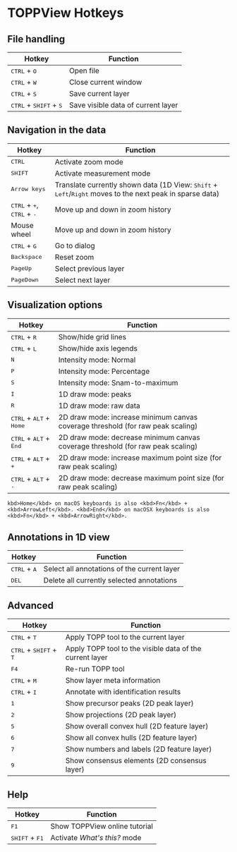 TOPPView Hotkeys
================

## File handling

| Hotkey               | Function                                            |
|----------------------|-----------------------------------------------------|
| <kbd>CTRL</kbd> + <kbd>O</kbd>             | Open file                                           |
| <kbd>CTRL</kbd> + <kbd>W</kbd>             | Close current window                                |
| <kbd>CTRL</kbd> + <kbd>S</kbd>             | Save current layer                                  |
| <kbd>CTRL</kbd> + <kbd>SHIFT</kbd> + <kbd>S</kbd>       | Save visible data of current layer                  |



## Navigation in the data

| Hotkey               | Function                                            |
|----------------------|-----------------------------------------------------|
| <kbd>CTRL</kbd>               | Activate zoom mode                                  |
| <kbd>SHIFT</kbd>              | Activate measurement mode                           |
| <kbd>Arrow keys</kbd>      | Translate currently shown data (1D View: <kbd>Shift</kbd> + <kbd>Left</kbd>/<kbd>Right</kbd> moves to the next peak in sparse data)|
|<kbd>CTRL</kbd> + <kbd>+</kbd>, <br><kbd>CTRL</kbd> + <kbd>-</kbd>    | Move up and down in zoom history                    |
| Mouse wheel          | Move up and down in zoom history                    |
| <kbd>CTRL</kbd> + <kbd>G</kbd>             | Go to dialog                                         |
| <kbd>Backspace</kbd>          | Reset zoom                                          |
| <kbd>PageUp</kbd>            | Select previous layer                               |
| <kbd>PageDown</kbd>           | Select next layer                                   |

## Visualization options

| Hotkey               | Function                                            |
|----------------------|-----------------------------------------------------|
| <kbd>CTRL</kbd> + <kbd>R</kbd>             | Show/hide grid lines                                      |
| <kbd>CTRL</kbd> + <kbd>L</kbd>             | Show/hide axis legends                                    |
| <kbd>N</kbd>                  |      Intensity mode: Normal                              |
| <kbd>P</kbd>                  | Intensity mode: Percentage                         |
| <kbd>S</kbd>                  | Intensity mode: Snam-to-maximum                     |
| <kbd>I</kbd>                  | 1D draw mode: peaks                                 |
| <kbd>R</kbd>                  | 1D draw mode: raw data                              |
| <kbd>CTRL</kbd> + <kbd>ALT</kbd> + <kbd>Home</kbd>  | 2D draw  mode: increase minimum canvas coverage threshold (for raw peak scaling)|
| <kbd>CTRL</kbd> + <kbd>ALT</kbd> + <kbd>End</kbd>   | 2D draw mode: decrease minimum canvas coverage threshold (for raw peak scaling) |
| <kbd>CTRL</kbd> + <kbd>ALT</kbd> + <kbd>+</kbd>     | 2D draw mode: increase maximum point size (for raw peak scaling)                |
| <kbd>CTRL</kbd> + <kbd>ALT</kbd> + <kbd>-</kbd>     | 2D draw mode: decrease maximum point size (for raw peak scaling)                |

```{tip}
kbd>Home</kbd> on macOS keyboards is also <kbd>Fn</kbd> + <kbd>ArrowLeft</kbd>. <kbd>End</kbd> on macOSX keyboards is also <kbd>Fn</kbd> + <kbd>ArrowRight</kbd>.
```

## Annotations in 1D view

| Hotkey               | Function                                            |
|----------------------|-----------------------------------------------------|
| <kbd>CTRL</kbd> + <kbd>A</kbd>           | Select all annotations of the current layer         |
| <kbd>DEL</kbd>                | Delete all currently selected annotations           |

## Advanced

| Hotkey               | Function                                            |
|----------------------|-----------------------------------------------------|
| <kbd>CTRL</kbd> + <kbd>T</kbd>           | Apply TOPP tool to the current layer                |
| <kbd>CTRL</kbd> + <kbd>SHIFT</kbd> + <kbd>T</kbd>   | Apply TOPP tool to the visible data of the current layer|
| <kbd>F4</kbd>                 | Re-run TOPP tool                                    |
| <kbd>CTRL</kbd> + <kbd>M</kbd>         | Show layer meta information                         |
| <kbd>CTRL</kbd> + <kbd>I</kbd>         | Annotate with identification results                |
| <kbd>1</kbd>                  | Show precursor peaks (2D peak layer)                |
| <kbd>2</kbd>                  | Show projections (2D peak layer)                    |
| <kbd>5</kbd>                  | Show overall convex hull (2D feature layer)         |
| <kbd>6</kbd>                  | Show all convex hulls (2D feature layer)            |
| <kbd>7</kbd>                  | Show numbers and labels (2D feature layer)          |
| <kbd>9</kbd>                  | Show consensus elements (2D consensus layer)        |

## Help


| Hotkey               | Function                                            |
|----------------------|-----------------------------------------------------|
| <kbd>F1</kbd>                 | Show TOPPView online tutorial                       |
| <kbd>SHIFT</kbd> + <kbd>F1</kbd>       | Activate *What's this?* mode                        |
